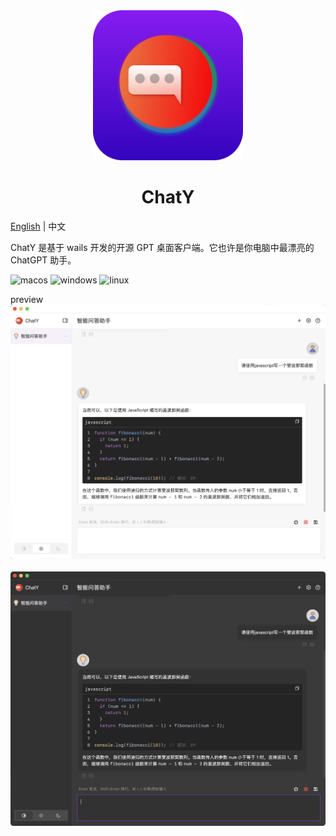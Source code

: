 <div align="center">
  <img src="./images/chaty-logo.svg" style="width: 240px" alt="banner" />
  <h1>ChatY</h1>
</div>

[English](README.md) | 中文

ChatY 是基于 wails 开发的开源 GPT 桌面客户端。它也许是你电脑中最漂亮的 ChatGPT 助手。

![macos](https://img.shields.io/badge/-macOS-black?style=flat-square&logo=apple&logoColor=white)
![windows](https://img.shields.io/badge/-Windows-blue?style=flat-square&logo=windows&logoColor=white)
![linux](https://img.shields.io/badge/-Linux-orange?style=flat-square&logo=linux&logoColor=white)

preview  
![chaty-light](images/chaty-1-light.png)  
<br/>
![chaty-dark](images/chaty-1-dark.png)

